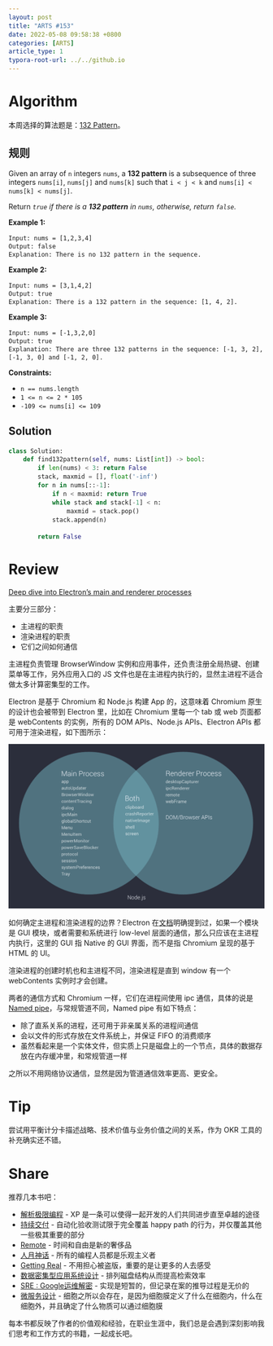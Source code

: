 ```yaml
---
layout: post
title: "ARTS #153"
date: 2022-05-08 09:58:38 +0800
categories: [ARTS]
article_type: 1
typora-root-url: ../../github.io
---
```



# Algorithm

本周选择的算法题是：[132 Pattern](https://leetcode.com/problems/132-pattern/)。


## 规则

Given an array of `n` integers `nums`, a **132 pattern** is a subsequence of three integers `nums[i]`, `nums[j]` and `nums[k]` such that `i < j < k` and `nums[i] < nums[k] < nums[j]`.

Return *`true` if there is a **132 pattern** in `nums`, otherwise, return `false`.*

**Example 1:**

```
Input: nums = [1,2,3,4]
Output: false
Explanation: There is no 132 pattern in the sequence.
```

**Example 2:**

```
Input: nums = [3,1,4,2]
Output: true
Explanation: There is a 132 pattern in the sequence: [1, 4, 2].
```

**Example 3:**

```
Input: nums = [-1,3,2,0]
Output: true
Explanation: There are three 132 patterns in the sequence: [-1, 3, 2], [-1, 3, 0] and [-1, 2, 0].
```

**Constraints:**

- `n == nums.length`
- `1 <= n <= 2 * 105`
- `-109 <= nums[i] <= 109`

## Solution

```python
class Solution:
    def find132pattern(self, nums: List[int]) -> bool:
        if len(nums) < 3: return False
        stack, maxmid = [], float('-inf')
        for n in nums[::-1]:
            if n < maxmid: return True
            while stack and stack[-1] < n:
                maxmid = stack.pop()
            stack.append(n)

        return False
```

# Review

[Deep dive into Electron’s main and renderer processes](https://cameronnokes.com/blog/deep-dive-into-electron's-main-and-renderer-processes/)

主要分三部分：

- 主进程的职责
- 渲染进程的职责
- 它们之间如何通信

主进程负责管理 BrowserWindow 实例和应用事件，还负责注册全局热键、创建菜单等工作，另外应用入口的 JS 文件也是在主进程内执行的，显然主进程不适合做太多计算密集型的工作。

Electron 是基于 Chromium 和 Node.js 构建 App 的，这意味着 Chromium 原生的设计也会被带到 Electron 里，比如在 Chromium 里每一个 tab 或 web 页面都是 webContents 的实例，所有的 DOM APIs、Node.js APIs、Electron APIs 都可用于渲染进程，如下图所示：

![](/assets/img/153-1.png)

如何确定主进程和渲染进程的边界？Electron 在[文档](https://github.com/electron/electron/blob/master/docs/api/synopsis.md)明确提到过，如果一个模块是 GUI 模块，或者需要和系统进行 low-level 层面的通信，那么只应该在主进程内执行，这里的 GUI 指 Native 的 GUI 界面，而不是指 Chromium 呈现的基于 HTML 的 UI。

渲染进程的创建时机也和主进程不同，渲染进程是直到 window 有一个 webContents 实例时才会创建。

两者的通信方式和 Chromium 一样，它们在进程间使用 ipc 通信，具体的说是 [Named pipe](https://en.wikipedia.org/wiki/Named_pipe)，与常规管道不同，Named pipe 有如下特点：

- 除了直系关系的进程，还可用于非亲属关系的进程间通信
- 会以文件的形式存放在文件系统上，并保证 FIFO 的消费顺序
- 虽然看起来是一个实体文件，但实质上只是磁盘上的一个节点，具体的数据存放在内存缓冲里，和常规管道一样

之所以不用网络协议通信，显然是因为管道通信效率更高、更安全。

# Tip

尝试用平衡计分卡描述战略、技术价值与业务价值之间的关系，作为 OKR 工具的补充确实还不错。

# Share

推荐几本书吧：

- [解析极限编程](https://book.douban.com/subject/1099376/) - XP 是一条可以使得一起开发的人们共同进步直至卓越的途径
- [持续交付](https://book.douban.com/subject/6862062/) - 自动化验收测试限于完全覆盖 happy path 的行为，并仅覆盖其他一些极其重要的部分
- [Remote](https://book.douban.com/subject/21362627/) - 时间和自由是新的奢侈品
- [人月神话](https://book.douban.com/subject/26358448/) - 所有的编程人员都是乐观主义者
- [Getting Real](https://book.douban.com/subject/3567853/) - 不用担心被盗版，重要的是让更多的人去感受
- [数据密集型应用系统设计](https://book.douban.com/subject/30329536/) - 排列磁盘结构从而提高检索效率
- [SRE : Google运维解密](https://book.douban.com/subject/26875239/) - 实现是短暂的，但记录在案的推导过程是无价的
- [微服务设计](https://book.douban.com/subject/26772677/) - 细胞之所以会存在，是因为细胞膜定义了什么在细胞内，什么在细胞外，并且确定了什么物质可以通过细胞膜

每本书都反映了作者的价值观和经验，在职业生涯中，我们总是会遇到深刻影响我们思考和工作方式的书籍，一起成长吧。
